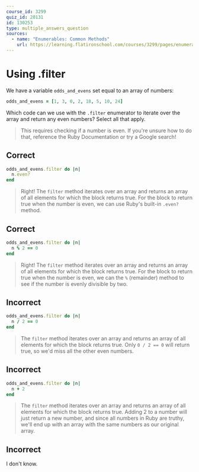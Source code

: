 ```yaml
---
course_id: 3299
quiz_id: 20131
id: 130253
type: multiple_answers_question
sources:
  - name: "Enumerables: Common Methods"
    url: https://learning.flatironschool.com/courses/3299/pages/enumerables-common-methods
---
```


# Using .filter

We have a variable `odds_and_evens` set equal to an array of numbers:

```rb
odds_and_evens = [1, 3, 0, 2, 18, 5, 10, 24]
```

Which code can we use with the `.filter` enumerator to iterate over the array
and return any even numbers? Select all that apply.

> This requires checking if a number is even. If you're unsure how to do that,
> reference the Ruby Documentation or try a Google search!

## Correct

```rb
odds_and_evens.filter do |n|
  n.even?
end
```

> Right! The `filter` method iterates over an array and returns an array of all
> elements for which the block returns true. For the block to return true when
> the number is even, we can use Ruby's built-in `.even?` method.

## Correct

```rb
odds_and_evens.filter do |n|
  n % 2 == 0
end
```

> Right! The `filter` method iterates over an array and returns an array of all
> elements for which the block returns true. For the block to return true when
> the number is even, we can the `%` (remainder) method to see if the number is
> evenly divisible by two.

## Incorrect

```rb
odds_and_evens.filter do |n|
  n / 2 == 0
end
```

> The `filter` method iterates over an array and returns an array of all
> elements for which the block returns true. Only `0 / 2 == 0` will return true,
> so we'd miss all the other even numbers.

## Incorrect

```rb
odds_and_evens.filter do |n|
  n + 2
end
```

> The `filter` method iterates over an array and returns an array of all
> elements for which the block returns true. Adding 2 to a number will just
> return a new number, and since all numbers in Ruby are truthy, we'll end up
> with an array with the same numbers as our original array.

## Incorrect

I don't know.
